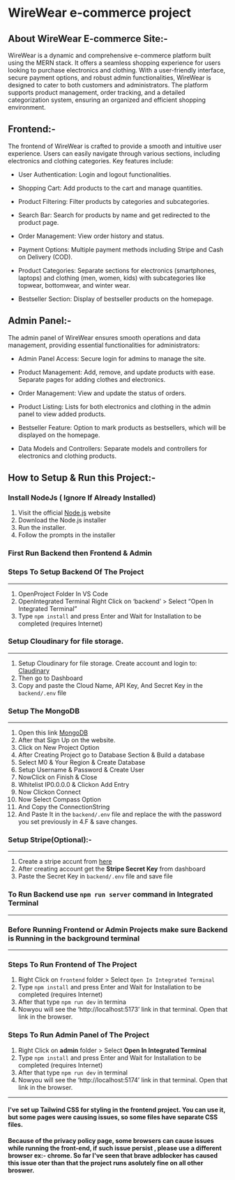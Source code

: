 # WireWear e-commerce project

## About WireWear E-commerce Site:-
WireWear is a dynamic and comprehensive e-commerce platform built using the MERN stack. It offers a seamless shopping experience for users looking to purchase electronics and clothing. With a user-friendly interface, secure payment options, and robust admin functionalities, WireWear is designed to cater to both customers and administrators. The platform supports product management, order tracking, and a detailed categorization system, ensuring an organized and efficient shopping environment.


## Frontend:-
The frontend of WireWear is crafted to provide a smooth and intuitive user experience. Users can easily navigate through various sections, including electronics and clothing categories. Key features include:

* User Authentication: Login and logout functionalities.

* Shopping Cart: Add products to the cart and manage quantities.

* Product Filtering: Filter products by categories and subcategories.

* Search Bar: Search for products by name and get redirected to the product page.

* Order Management: View order history and status.

* Payment Options: Multiple payment methods including Stripe and Cash on Delivery (COD).

* Product Categories: Separate sections for electronics (smartphones, laptops) and clothing (men, women, kids) with subcategories like topwear, bottomwear, and winter wear.

* Bestseller Section: Display of bestseller products on the homepage.


## Admin Panel:-
The admin panel of WireWear ensures smooth operations and data management, providing essential functionalities for administrators:
* Admin Panel Access: Secure login for admins to manage the site.

* Product Management: Add, remove, and update products with ease. Separate pages for adding clothes and electronics.

* Order Management: View and update the status of orders.

* Product Listing: Lists for both electronics and clothing in the admin panel to view added products.

* Bestseller Feature: Option to mark products as bestsellers, which will be displayed on the homepage.

* Data Models and Controllers: Separate models and controllers for electronics and clothing products.


## How to Setup & Run this Project:-

### Install NodeJs ( Ignore If Already Installed)
  1. Visit the official [Node.js](https://nodejs.org/en/download/package-manager) website
  2. Download the Node.js installer
  3. Run the installer.
  4. Follow the prompts in the installer

### First Run Backend then Frontend & Admin

### Steps To Setup Backend Of The Project
  ---

  1.  OpenProject Folder In VS Code
  2.  OpenIntegrated Terminal
      Right Click on ‘backend’ > Select “Open In Integrated Terminal”
  3.  Type ``npm install`` and press Enter and Wait for Installation to
      be completed (requires Internet)

### Setup Cloudinary for file storage.
  ---

  1.  Setup Cloudinary for file storage.
      Create account and login to: [Claudinary](https://cloudinary.com/)
  2.  Then go to Dashboard
  3.  Copy and paste the Cloud Name, API Key, And Secret Key in the `backend/.env` file

### Setup The MongoDB
  ---

  1. Open this link [MongoDB](https://www.mongodb.com/cloud/atlas/register)
  2. After that Sign Up on the website.
  3. Click on New Project Option
  4. After Creating Project go to Database Section & Build a database
  5. Select M0 & Your Region & Create Database
  6. Setup Username & Password & Create User
  7. NowClick on Finish & Close
  8. Whitelist IP0.0.0.0 & Clickon Add Entry
  9. Now Clickon Connect
  10. Now Select Compass Option
  11. And Copy the ConnectionString
  12. And Paste It in the `backend/.env` file and replace the <password> with the password you set previously in 4.F & save changes.

### Setup Stripe(Optional):-
  ---
  1. Create a stripe accunt from [here](https://dashboard.stripe.com/register)
  2. After creating account get the **Stripe Secret Key** from dashboard
  3. Paste the Secret Key in `backend/.env` file and save file



### To Run Backend use `npm run server` command in Integrated Terminal
---
  
### Before Running Frontend or Admin Projects make sure Backend is Running in the background terminal
---

### Steps To Run Frontend of The Project
  1. Right Click on `frontend` folder > Select `Open In Integrated Terminal`
  2. Type `npm install` and press Enter and Wait for Installation to be completed
     (requires Internet)
  3. After that type `npm run dev` in termina
  4. Nowyou will see the ‘http://localhost:5173’ link in that
     terminal. Open that link in the browser.
### Steps To Run Admin Panel of The Project

  1. Right Click on **admin** folder > Select **Open In Integrated
     Terminal**
  2. Type `npm install` and press Enter and Wait for Installation to
     be
     completed (requires Internet)
  3. After that type `npm run dev` in terminal
  4. Nowyou will see the ‘http://localhost:5174’ link in that
     terminal. Open that link in the browser.

---

#### I've set up Tailwind CSS for styling in the frontend project. You can use it, but some pages were causing issues, so some files have separate CSS files.

#### Because of the privacy policy page, some browsers can cause issues while running the front-end, if such issue persist , please use a different browser ex:- chrome. So far I've seen that brave adblocker has caused this issue oter than that the project runs asolutely fine on all other broswer.
